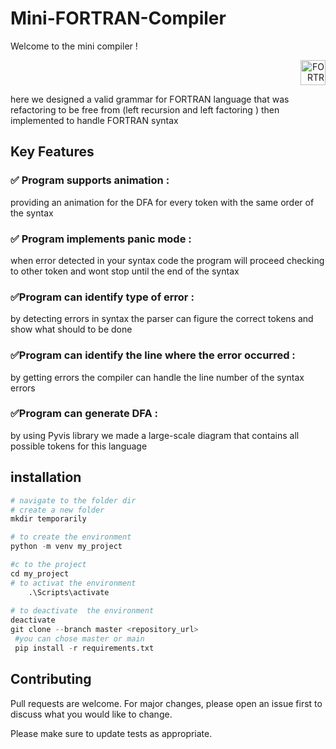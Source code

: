 # Mini-FORTRAN-Compiler

Welcome to the mini compiler !
<div align="right">
<img src="https://upload.wikimedia.org/wikipedia/commons/thumb/b/b8/Fortran_logo.svg/640px-Fortran_logo.svg.png" alt="FORTRAN mini combiler" width="40" height="40"/>
</div>


here we designed a valid grammar for FORTRAN  language that was refactoring to be 
free from (left recursion and left factoring ) then implemented to handle FORTRAN syntax  





## Key Features


 ### ✅ Program supports animation :
 providing an animation for the DFA for 
every token with the same order of the syntax 

### ✅ Program implements panic mode : 
when error detected in your syntax code 
the program will proceed checking to other token and wont stop until the end of 
the syntax

### ✅Program can identify type of error :
by detecting errors in syntax the 
parser can figure the correct tokens and show what should to be done 

### ✅Program can identify the line where the error occurred :
by getting errors 
the compiler can handle the line number of the syntax errors 

### ✅Program can generate DFA :
by using Pyvis library we made a large-scale 
diagram that contains all possible tokens for this language

## installation 

```python
# navigate to the folder dir
# create a new folder 
mkdir temporarily 

# to create the environment
python -m venv my_project

#c to the project
cd my_project
# to activat the environment
	.\Scripts\activate
	
# to deactivate  the environment
deactivate
git clone --branch master <repository_url>
 #you can chose master or main
 pip install -r requirements.txt
```

## Contributing

Pull requests are welcome. For major changes, please open an issue first
to discuss what you would like to change.

Please make sure to update tests as appropriate.

